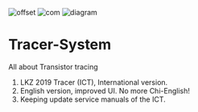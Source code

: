 ![offset](https://user-images.githubusercontent.com/60035049/124674676-c5147600-deed-11eb-8f3a-4837a738b04d.png)
![com](https://user-images.githubusercontent.com/60035049/124674700-d198ce80-deed-11eb-9f20-315f4c9b2747.png)
![diagram](https://user-images.githubusercontent.com/60035049/124674703-d2316500-deed-11eb-83be-e637d7f27b07.png)
# Tracer-System
All about Transistor tracing

1. LKZ 2019 Tracer (ICT), International version.
2. English version, improved UI. No more Chi-English!
3. Keeping update service manuals of the ICT.

